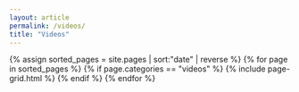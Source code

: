 ```yaml
---
layout: article
permalink: /videos/
title: "Videos"
---
```


<div class="tiles">
	{% assign sorted_pages = site.pages | sort:"date" | reverse %}
	{% for page in sorted_pages %}
		{% if page.categories == "videos" %}
			{% include page-grid.html %}
		{% endif %} 
	{% endfor %}
</div>